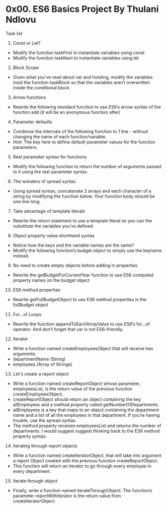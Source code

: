 0x00. ES6 Basics Project By Thulani Ndlovu
==========================================

Task list

1. Const or Let?
- Modify the function taskFirst to instantiate variables using const
- Modify the function taskNext to instantiate variables using let

2. Block Scope
- Given what you’ve read about var and hoisting, modify the variables insid the function taskBlock so that the variables aren’t overwritten inside the conditional block.

3. Arrow functions
- Rewrite the following standard function to use ES6’s arrow syntax of the function add (it will be an anonymous function after)

4. Parameter defaults
- Condense the internals of the following function to 1 line - without changing the name of each function/variable.
- Hint: The key here to define default parameter values for the function parameters.

5. Rest parameter syntax for functions
- Modify the following function to return the number of arguments passed to it using the rest parameter syntax

6. The wonders of spread syntax
- Using spread syntax, concatenate 2 arrays and each character of a string by modifying the function below. Your function body should be one line long.

7. Take advantage of template literals
- Rewrite the return statement to use a template literal so you can the substitute the variables you’ve defined.

8. Object property value shorthand syntax
- Notice how the keys and the variable names are the same?
- Modify the following function’s budget object to simply use the keyname instead.

9. No need to create empty objects before adding in properties
- Rewrite the getBudgetForCurrentYear function to use ES6 computed property names on the budget object

10. ES6 method properties
- Rewrite getFullBudgetObject to use ES6 method properties in the fullBudget object

11. For...of Loops
- Rewrite the function appendToEachArrayValue to use ES6’s for...of operator. And don’t forget that var is not ES6-friendly.

12. Iterator
- Write a function named createEmployeesObject that will receive two arguments:
- departmentName (String)
- employees (Array of Strings)

13. Let's create a report object
- Write a function named createReportObject whose parameter, employeesList, is the return value of the previous function createEmployeesObject.
- createReportObject should return an object containing the key allEmployees and a method property called getNumberOfDepartments.
- allEmployees is a key that maps to an object containing the department name and a list of all the employees in that department. If you’re having trouble, use the spread syntax.
- The method property receives employeesList and returns the number of departments. I would suggest suggest thinking back to the ES6 method property syntax.

14. Iterating through report objects
- Write a function named createIteratorObject, that will take into argument a report Object created with the previous function createReportObject.
- This function will return an iterator to go through every employee in every department.

15. Iterate through object
- Finally, write a function named iterateThroughObject. The function’s parameter reportWithIterator is the return value from createIteratorObject.
